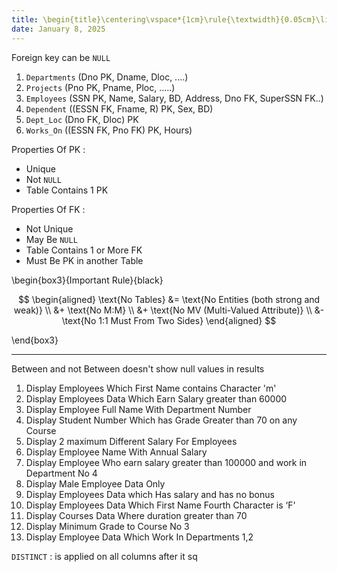 ```yaml
---
title: \begin{title}\centering\vspace*{1cm}\rule{\textwidth}{0.05cm}\linebreak\vspace{0.5cm}{\Huge\bfseries Session 2 (Database) \par}\vspace{0.1cm}\hrule\end{title}
date: January 8, 2025
---
```


Foreign key can be `NULL`

1. `Departments` (Dno PK, Dname, Dloc, ....)
2. `Projects` (Pno PK, Pname, Ploc, .....)
3. `Employees` (SSN PK, Name, Salary, BD, Address, Dno FK, SuperSSN FK..)
4. `Dependent` ((ESSN FK, Fname, R) PK, Sex, BD)
5. `Dept_Loc` (Dno FK, Dloc) PK
6. `Works_On` ((ESSN FK, Pno FK) PK, Hours)

Properties Of PK :

- Unique
- Not `NULL`
- Table Contains 1 PK

Properties Of FK :

- Not Unique
- May Be `NULL`
- Table Contains 1 or More FK
- Must Be PK in another Table

\begin{box3}{Important Rule}{black}

$$
\begin{aligned}
\text{No Tables} &= \text{No Entities (both strong and weak)} \\
&+ \text{No M:M} \\
&+ \text{No MV (Multi-Valued Attribute)} \\
&- \text{No 1:1 Must From Two Sides}
\end{aligned}
$$

\end{box3}

---

<!-- TODO Review the first part of SQL lecture and the mapping lect again -->

Between and not Between doesn't show null values in results

1. Display Employees Which First Name contains Character 'm'
2. Display Employees Data Which Earn Salary greater than 60000
3. Display Employee Full Name With Department Number
4. Display Student Number Which has Grade Greater than 70 on any Course
5. Display 2 maximum Different Salary For Employees
6. Display Employee Name With Annual Salary
7. Display Employee Who earn salary greater than 100000 and work in Department No 4
8. Display Male Employee Data Only
9. Display Employees Data which Has salary and has no bonus
10. Display Employees Data Which First Name Fourth Character is ‘F'
11. Display Courses Data Where duration greater than 70
12. Display Minimum Grade to Course No 3
13. Display Employee Data Which Work In Departments 1,2

`DISTINCT` : is applied on all columns after it
sq